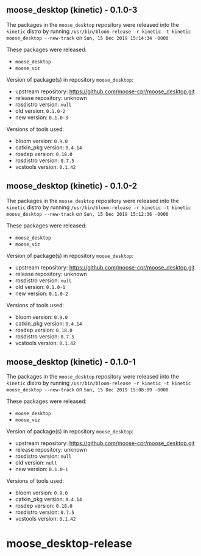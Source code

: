## moose_desktop (kinetic) - 0.1.0-3

The packages in the `moose_desktop` repository were released into the `kinetic` distro by running `/usr/bin/bloom-release -r kinetic -t kinetic moose_desktop --new-track` on `Sun, 15 Dec 2019 15:14:34 -0000`

These packages were released:
- `moose_desktop`
- `moose_viz`

Version of package(s) in repository `moose_desktop`:

- upstream repository: https://github.com/moose-cpr/moose_desktop.git
- release repository: unknown
- rosdistro version: `null`
- old version: `0.1.0-2`
- new version: `0.1.0-3`

Versions of tools used:

- bloom version: `0.9.0`
- catkin_pkg version: `0.4.14`
- rosdep version: `0.18.0`
- rosdistro version: `0.7.5`
- vcstools version: `0.1.42`


## moose_desktop (kinetic) - 0.1.0-2

The packages in the `moose_desktop` repository were released into the `kinetic` distro by running `/usr/bin/bloom-release -r kinetic -t kinetic moose_desktop --new-track` on `Sun, 15 Dec 2019 15:12:36 -0000`

These packages were released:
- `moose_desktop`
- `moose_viz`

Version of package(s) in repository `moose_desktop`:

- upstream repository: https://github.com/moose-cpr/moose_desktop.git
- release repository: unknown
- rosdistro version: `null`
- old version: `0.1.0-1`
- new version: `0.1.0-2`

Versions of tools used:

- bloom version: `0.9.0`
- catkin_pkg version: `0.4.14`
- rosdep version: `0.18.0`
- rosdistro version: `0.7.5`
- vcstools version: `0.1.42`


## moose_desktop (kinetic) - 0.1.0-1

The packages in the `moose_desktop` repository were released into the `kinetic` distro by running `/usr/bin/bloom-release -r kinetic -t kinetic moose_desktop --new-track` on `Sun, 15 Dec 2019 15:08:09 -0000`

These packages were released:
- `moose_desktop`
- `moose_viz`

Version of package(s) in repository `moose_desktop`:

- upstream repository: https://github.com/moose-cpr/moose_desktop.git
- release repository: unknown
- rosdistro version: `null`
- old version: `null`
- new version: `0.1.0-1`

Versions of tools used:

- bloom version: `0.9.0`
- catkin_pkg version: `0.4.14`
- rosdep version: `0.18.0`
- rosdistro version: `0.7.5`
- vcstools version: `0.1.42`


# moose_desktop-release